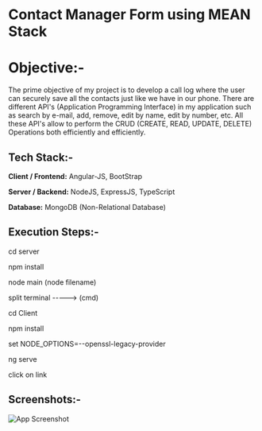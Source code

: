 
# Contact Manager Form using MEAN Stack

# Objective:-
The prime objective of my project is to develop a call log where the user can securely save all the contacts just like we have in our phone. There are different API's (Application Programming Interface) in my application such as search by e-mail, add, remove, edit by name, edit by number, etc. All these API's allow to perform the CRUD (CREATE, READ, UPDATE, DELETE) Operations both efficiently and efficiently.


## Tech Stack:-

**Client / Frontend:** Angular-JS, BootStrap

**Server / Backend:** NodeJS, ExpressJS, TypeScript

**Database:** MongoDB (Non-Relational Database)


## Execution Steps:-

cd server

npm install

node main  (node filename)

split terminal -----> (cmd)

cd Client

npm install

set NODE_OPTIONS=--openssl-legacy-provider

ng serve

click on link

    
## Screenshots:-

![App Screenshot](https://arpanpanigrahi.github.io/images/portfolio/IMG-20211010-WA0087.jpg)

